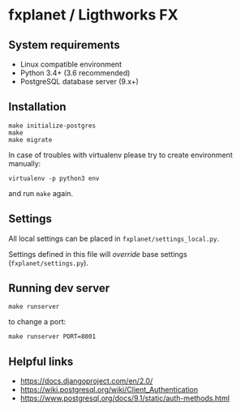 # fxplanet / Ligthworks FX


## System requirements

* Linux compatible environment
* Python 3.4+ (3.6 recommended)
* PostgreSQL database server (9.x+)


## Installation


```
make initialize-postgres
make
make migrate
```

In case of troubles with virtualenv please try to create environment
manually:

```
virtualenv -p python3 env
```

and run `make` again.


## Settings


All local settings can be placed in `fxplanet/settings_local.py`.

Settings defined in this file will *override* base settings
(`fxplanet/settings.py`).


## Running dev server

```
make runserver
```

to change a port:

```
make runserver PORT=8001
```


## Helpful links

* https://docs.djangoproject.com/en/2.0/
* https://wiki.postgresql.org/wiki/Client_Authentication
* https://www.postgresql.org/docs/9.1/static/auth-methods.html
